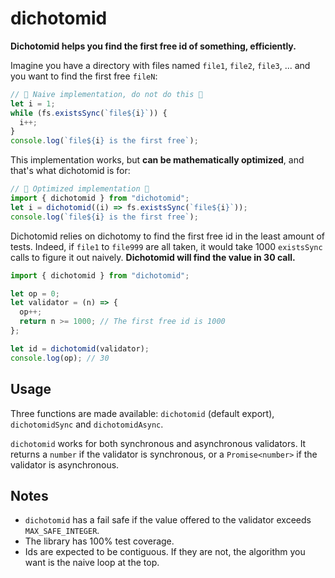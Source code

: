 # dichotomid

**Dichotomid helps you find the first free id of something, efficiently.**

Imagine you have a directory with files named `file1`, `file2`, `file3`, ... and you want to find the first free `fileN`:

```js
// 🐌 Naive implementation, do not do this 🐌
let i = 1;
while (fs.existsSync(`file${i}`)) {
  i++;
}
console.log(`file${i} is the first free`);
```

This implementation works, but **can be mathematically optimized**, and that's what dichotomid is for:

```js
// 🐎 Optimized implementation 🐎
import { dichotomid } from "dichotomid";
let i = dichotomid((i) => fs.existsSync(`file${i}`));
console.log(`file${i} is the first free`);
```

Dichotomid relies on dichotomy to find the first free id in the least amount of tests. Indeed, if `file1` to `file999` are all taken, it would take 1000 `existsSync` calls to figure it out naively. **Dichotomid will find the value in 30 call.**

```js
import { dichotomid } from "dichotomid";

let op = 0;
let validator = (n) => {
  op++;
  return n >= 1000; // The first free id is 1000
};

let id = dichotomid(validator);
console.log(op); // 30
```

## Usage

Three functions are made available: `dichotomid` (default export), `dichotomidSync` and `dichotomidAsync`.

`dichotomid` works for both synchronous and asynchronous validators. It returns a `number` if the validator is synchronous, or a `Promise<number>` if the validator is asynchronous.

## Notes

- `dichotomid` has a fail safe if the value offered to the validator exceeds `MAX_SAFE_INTEGER`.
- The library has 100% test coverage.
- Ids are expected to be contiguous. If they are not, the algorithm you want is the naive loop at the top.
